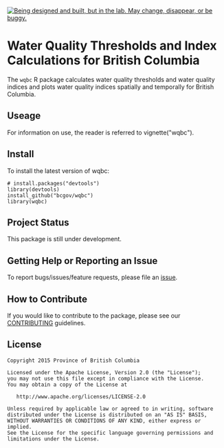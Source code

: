<!-- README.md is generated from README.Rmd. Please edit that file -->
<a rel="Exploration"  href="https://github.com/BCDevExchange/docs/blob/master/discussion/projectstates.md"> <img
  alt="Being designed and built, but in the lab. May change, disappear, or be 
  buggy." style="border-width:0" src="http://bcdevexchange.org/badge/2.svg" 
  title="Being designed and built, but in the lab. May change, disappear, or be 
  buggy." /> </a>

Water Quality Thresholds and Index Calculations for British Columbia
====================================================================

The `wqbc` R package calculates water quality thresholds and water quality indices and plots water quality indices spatially and temporally for British Columbia.

Useage
------

For information on use, the reader is referred to vignette("wqbc").

Install
-------

To install the latest version of wqbc:

    # install.packages("devtools")
    library(devtools)
    install_github("bcgov/wqbc")
    library(wqbc)

Project Status
--------------

This package is still under development.

Getting Help or Reporting an Issue
----------------------------------

To report bugs/issues/feature requests, please file an [issue](https://github.com/bcgov/wqbc/issues/).

How to Contribute
-----------------

If you would like to contribute to the package, please see our [CONTRIBUTING](CONTRIBUTING.md) guidelines.

License
-------

    Copyright 2015 Province of British Columbia

    Licensed under the Apache License, Version 2.0 (the "License");
    you may not use this file except in compliance with the License.
    You may obtain a copy of the License at 

       http://www.apache.org/licenses/LICENSE-2.0

    Unless required by applicable law or agreed to in writing, software
    distributed under the License is distributed on an "AS IS" BASIS,
    WITHOUT WARRANTIES OR CONDITIONS OF ANY KIND, either express or implied.
    See the License for the specific language governing permissions and
    limitations under the License.
